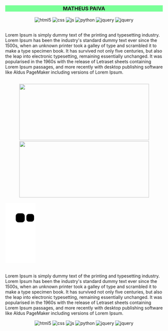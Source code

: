 <div style="background:#79FF97; width:100%">
  <h3 align="center">MATHEUS PAIVA</h3>
</div>
<div style="display: inline_block" align="center">
  <img align="center" alt="html5" src="https://img.shields.io/badge/HTML5-151515?style=for-the-badge&logo=html5&logoColor=79FF97" />
  <img align="center" alt="css" src="https://img.shields.io/badge/CSS3-151515?style=for-the-badge&logo=css3&logoColor=79FF97" />
  <img align="center" alt="js" src="https://img.shields.io/badge/JavaScript-151515?style=for-the-badge&logo=javascript&logoColor=79FF97" />
  <img align="center" alt="python" src="https://img.shields.io/badge/jQuery-151515?style=for-the-badge&logo=jquery&logoColor=79FF97" />
  <img align="center" alt="jquery" src="https://img.shields.io/badge/Python-151515?style=for-the-badge&logo=python&logoColor=79FF97" />
  <img align="center" alt="jquery" src="https://img.shields.io/badge/C%23-151515?style=for-the-badge&logo=c-sharp&logoColor=79FF97" />
</div>
<br>
<p>Lorem Ipsum is simply dummy text of the printing and typesetting industry. Lorem Ipsum has been the industry's standard dummy text ever since the 1500s, when an unknown printer took a galley of type and scrambled it to make a type specimen book. It has survived not only five centuries, but also the leap into electronic typesetting, remaining essentially unchanged. It was popularised in the 1960s with the release of Letraset sheets containing Lorem Ipsum passages, and more recently with desktop publishing software like Aldus PageMaker including versions of Lorem Ipsum.</p>

##

<div style="display: inline_block" align="center">
  <a href="https://github.com/MatheusPaivaa" style="display:block">
    <img height="180em" width="415em" src="https://github-readme-stats.vercel.app/api?username=MatheusPaivaa&show_icons=true&theme=dark&include_all_commits=true&count_private=true"/>
    <img height="180em" width="415em" src="http://github-readme-streak-stats.herokuapp.com?user=MatheusPaivaa&theme=dark&hide_border=true&date_format=M%20j%5B%2C%20Y%5D&ring=79FF97&fire=79FF97&currStreakLabel=79FF97&background=151515"/>
  </a>
</div>

![Snake animation](https://github.com/MatheusPaivaa/MatheusPaivaa/blob/output/github-contribution-grid-snake.svg)

##

<p>Lorem Ipsum is simply dummy text of the printing and typesetting industry. Lorem Ipsum has been the industry's standard dummy text ever since the 1500s, when an unknown printer took a galley of type and scrambled it to make a type specimen book. It has survived not only five centuries, but also the leap into electronic typesetting, remaining essentially unchanged. It was popularised in the 1960s with the release of Letraset sheets containing Lorem Ipsum passages, and more recently with desktop publishing software like Aldus PageMaker including versions of Lorem Ipsum.</p>

<div style="display: inline_block" align="center">
  <img align="center" alt="html5" src="https://img.shields.io/badge/HTML5-151515?style=for-the-badge&logo=html5&logoColor=79FF97" />
  <img align="center" alt="css" src="https://img.shields.io/badge/CSS3-151515?style=for-the-badge&logo=css3&logoColor=79FF97" />
  <img align="center" alt="js" src="https://img.shields.io/badge/JavaScript-151515?style=for-the-badge&logo=javascript&logoColor=79FF97" />
  <img align="center" alt="python" src="https://img.shields.io/badge/jQuery-151515?style=for-the-badge&logo=jquery&logoColor=79FF97" />
  <img align="center" alt="jquery" src="https://img.shields.io/badge/Python-151515?style=for-the-badge&logo=python&logoColor=79FF97" />
  <img align="center" alt="jquery" src="https://img.shields.io/badge/C%23-151515?style=for-the-badge&logo=c-sharp&logoColor=79FF97" />
</div>

